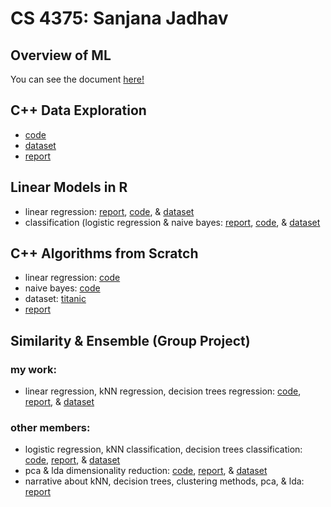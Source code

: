 # CS 4375: Sanjana Jadhav

## Overview of ML

You can see the document [here!](Overview_of_ML.pdf)

## C++ Data Exploration

- [code](C++_Data_Exploration/main.cpp) <br>
- [dataset](C++_Data_Exploration/Boston.csv) <br>
- [report](C++_Data_Exploration/C++_Data_Exploration_Report.pdf)

## Linear Models in R

- linear regression: [report](Linear_Models/Regression.pdf), [code](Linear_Models/Regression.Rmd), & [dataset](Linear_Models/diamonds.csv) <br>
- classification (logistic regression & naive bayes: [report](Linear_Models/Classification.pdf), [code](Linear_Models/Classification.Rmd), & [dataset](Linear_Models/adult.csv)

## C++ Algorithms from Scratch

- linear regression: [code](C++_Algorithms_from_Scratch/Logistic_Regression/main.cpp)
- naive bayes: [code](C++_Algorithms_from_Scratch/Naive_Bayes/main.cpp)
- dataset: [titanic](C++_Algorithms_from_Scratch/titanic_project.csv)
- [report](C++_Algorithms_from_Scratch/ML_Algorithms_from_Scratch.pdf)

## Similarity & Ensemble (Group Project)

### my work:

- linear regression, kNN regression, decision trees regression: [code](Similarity_&_Ensemble/Regression/Regression.Rmd), [report](Similarity_&_Ensemble/Regression/Regression.pdf), & [dataset](Similarity_&_Ensemble/Regression/Fuel_Consumption_2000-2022.csv)

### other members: 
- logistic regression, kNN classification, decision trees classification: [code](Similarity_&_Ensemble/Classification/Classification.rmd), [report](Similarity_&_Ensemble/Classification/Classification.pdf), & [dataset](Similarity_&_Ensemble/Classification/dataset.csv)
- pca & lda dimensionality reduction: [code](Similarity_&_Ensemble/Dimensionality_Reduction/Dimensionality_Reduction.Rmd), [report](Similarity_&_Ensemble/Dimensionality_Reduction/Dimensonality_Reduction.pdf), & [dataset](Similarity_&_Ensemble/Dimensionality_Reduction/Fuel_Consumption_2000-2022.csv)
- narrative about kNN, decision trees, clustering methods, pca, & lda: [report](Similarity_&_Ensemble/Narrative/Narrative.pdf)
